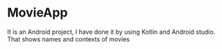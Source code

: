 # MovieApp
It is an Android project, I have done it by using Kotlin and Android studio.
That shows names and contexts of movies
